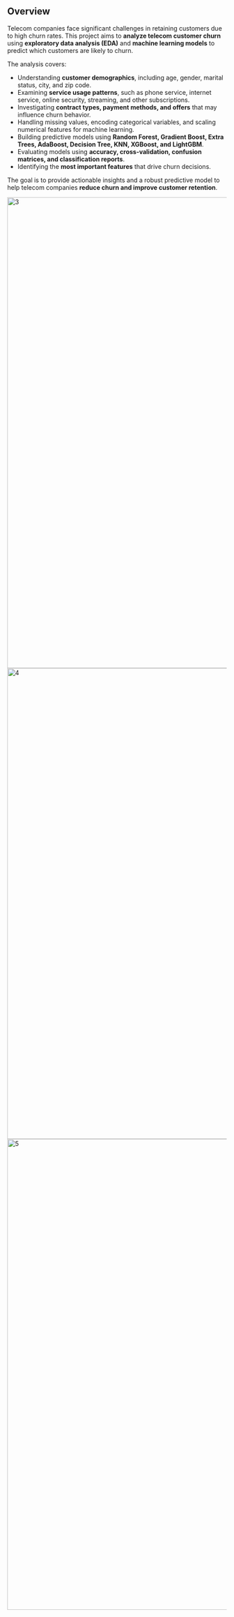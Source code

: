 ## Overview

Telecom companies face significant challenges in retaining customers due to high churn rates. This project aims to **analyze telecom customer churn** using **exploratory data analysis (EDA)** and **machine learning models** to predict which customers are likely to churn.  

The analysis covers:  
- Understanding **customer demographics**, including age, gender, marital status, city, and zip code.  
- Examining **service usage patterns**, such as phone service, internet service, online security, streaming, and other subscriptions.  
- Investigating **contract types, payment methods, and offers** that may influence churn behavior.  
- Handling missing values, encoding categorical variables, and scaling numerical features for machine learning.  
- Building predictive models using **Random Forest, Gradient Boost, Extra Trees, AdaBoost, Decision Tree, KNN, XGBoost, and LightGBM**.  
- Evaluating models using **accuracy, cross-validation, confusion matrices, and classification reports**.  
- Identifying the **most important features** that drive churn decisions.  

The goal is to provide actionable insights and a robust predictive model to help telecom companies **reduce churn and improve customer retention**.


<img width="1920" height="1080" alt="3" src="https://github.com/user-attachments/assets/0c88622d-467b-4aff-92c0-ef766513de15" />


<img width="1920" height="1080" alt="4" src="https://github.com/user-attachments/assets/3d713681-72e7-475e-b464-cd79962fdb3c" />


<img width="1920" height="1080" alt="5" src="https://github.com/user-attachments/assets/0c6bf971-cfa6-420e-89f3-ce721b2d88d6" />
